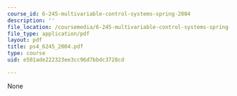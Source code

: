 ```yaml
---
course_id: 6-245-multivariable-control-systems-spring-2004
description: ''
file_location: /coursemedia/6-245-multivariable-control-systems-spring-2004/e501ade222323ee3cc96d7bbdc3728cd_ps4_6245_2004.pdf
file_type: application/pdf
layout: pdf
title: ps4_6245_2004.pdf
type: course
uid: e501ade222323ee3cc96d7bbdc3728cd

---
```

None